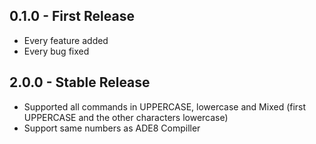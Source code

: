 ## 0.1.0 - First Release
* Every feature added
* Every bug fixed

## 2.0.0 - Stable Release
* Supported all commands in UPPERCASE, lowercase and Mixed (first UPPERCASE and the other characters lowercase)
* Support same numbers as ADE8 Compiller
